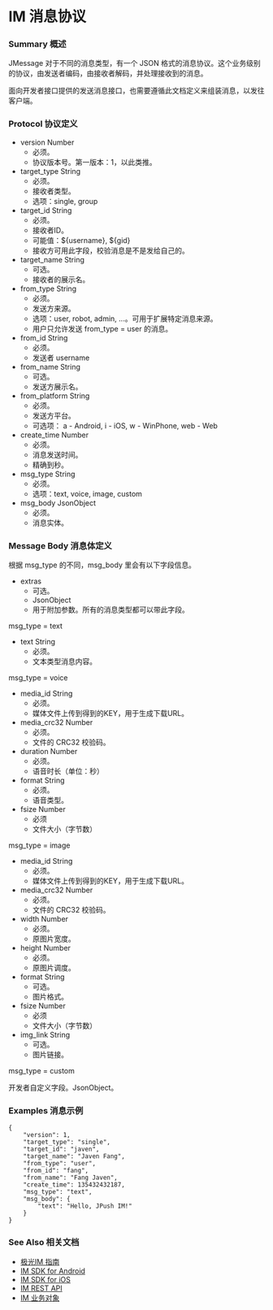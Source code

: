 # IM 消息协议

### Summary 概述

JMessage 对于不同的消息类型，有一个 JSON 格式的消息协议。这个业务级别的协议，由发送者编码，由接收者解码，并处理接收到的消息。

面向开发者接口提供的发送消息接口，也需要遵循此文档定义来组装消息，以发往客户端。


### Protocol 协议定义

+ version Number 
	+ 必须。
	+ 协议版本号。第一版本：1，以此类推。
+ target_type String 
	+ 必须。
	+ 接收者类型。
	+ 选项：single, group
+ target_id  String
	+ 必须。
	+ 接收者ID。
	+ 可能值：${username}, ${gid} 
	+ 接收方可用此字段，校验消息是不是发给自己的。
+ target_name String 
	+ 可选。
	+ 接收者的展示名。
+ from_type String 
	+ 必须。
	+ 发送方来源。
	+ 选项：user, robot, admin, ...。可用于扩展特定消息来源。 
	+ 用户只允许发送 from_type = user 的消息。
+ from_id String 
	+ 必须。
	+ 发送者 username
+ from_name String 
	+ 可选。
	+ 发送方展示名。
+ from_platform String
	+ 必须。
	+ 发送方平台。
	+ 可选项： a - Android, i - iOS, w - WinPhone, web - Web
+ create_time Number 
	+ 必须。
	+ 消息发送时间。
	+ 精确到秒。
+ msg_type String 
	+ 必须。
	+ 选项：text, voice, image, custom
+ msg_body JsonObject 
	+ 必须。
	+ 消息实体。

### Message Body 消息体定义

根据 msg_type 的不同，msg_body 里会有以下字段信息。

+ extras
	+ 可选。
	+ JsonObject
	+ 用于附加参数。所有的消息类型都可以带此字段。

msg_type = text

+ text String
	+ 必须。
	+ 文本类型消息内容。

msg_type = voice

+ media_id String
	+ 必须。
	+ 媒体文件上传到得到的KEY，用于生成下载URL。
+ media_crc32 Number
	+ 必须。
	+ 文件的 CRC32 校验码。
+ duration Number
	+ 必须。
	+ 语音时长（单位：秒）
+ format String
	+ 必须。
	+ 语音类型。
+ fsize  Number
	+ 必须
	+ 文件大小（字节数）

msg_type = image

+ media_id String
	+ 必须。
	+ 媒体文件上传到得到的KEY，用于生成下载URL。
+ media_crc32 Number
	+ 必须。
	+ 文件的 CRC32 校验码。
+ width Number
	+ 必须。
	+ 原图片宽度。
+ height Number
	+ 必须。
	+ 原图片调度。
+ format String
	+ 可选。
	+ 图片格式。
+ fsize  Number
	+ 必须
	+ 文件大小（字节数）
+ img_link String
	+ 可选。
	+ 图片链接。

msg_type = custom

开发者自定义字段。JsonObject。


### Examples 消息示例

```
{
	"version": 1, 
	"target_type": "single",
	"target_id": "javen",
	"target_name": "Javen Fang",
	"from_type": "user",
	"from_id": "fang", 
	"from_name": "Fang Javen", 
	"create_time": 135432432187,
	"msg_type": "text",
	"msg_body": {
		"text": "Hello, JPush IM!"	
	}
}
```

### See Also 相关文档

+ [极光IM 指南](../../guideline/jmessage_guide/)
+ [IM SDK for Android](../../client/im_sdk_android/)
+ [IM SDK for iOS](../../client/im_sdk_ios/)
+ [IM REST API](../../server/rest_api_im/)
+ [IM 业务对象](../im_objects/)


